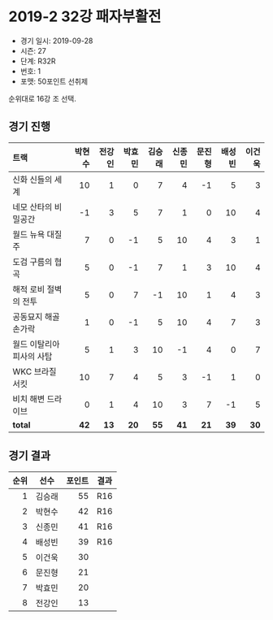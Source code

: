 # 2019-2 32강 패자부활전

- 경기 일시: 2019-09-28
- 시즌: 27
- 단계: R32R
- 번호: 1
- 포맷: 50포인트 선취제



순위대로 16강 조 선택.

## 경기 진행

| 트랙 | 박현수 | 전강인 | 박효민 | 김승래 | 신종민 | 문진형 | 배성빈 | 이건욱 |
|:---|---:|---:|---:|---:|---:|---:|---:|---:|
| 신화 신들의 세계 | 10 | 1 | 0 | 7 | 4 | -1 | 5 | 3 |
| 네모 산타의 비밀공간 | -1 | 3 | 5 | 7 | 1 | 0 | 10 | 4 |
| 월드 뉴욕 대질주 | 7 | 0 | -1 | 5 | 10 | 4 | 3 | 1 |
| 도검 구름의 협곡 | 5 | 0 | -1 | 7 | 1 | 3 | 10 | 4 |
| 해적 로비 절벽의 전투 | 5 | 0 | 7 | -1 | 10 | 1 | 4 | 3 |
| 공동묘지 해골 손가락 | 1 | 0 | -1 | 5 | 10 | 4 | 7 | 3 |
| 월드 이탈리아 피사의 사탑 | 5 | 1 | 3 | 10 | -1 | 4 | 0 | 7 |
| WKC 브라질 서킷 | 10 | 7 | 4 | 5 | 3 | -1 | 1 | 0 |
| 비치 해변 드라이브 | 0 | 1 | 4 | 10 | 3 | 7 | -1 | 5 |
| __total__ | __42__ | __13__ | __20__ | __55__ | __41__ | __21__ | __39__ | __30__ |




## 경기 결과

| 순위 | 선수 | 포인트 | 결과 |
|---:|:---:|---:|:---:|
| 1 | 김승래 | 55 | R16 |
| 2 | 박현수 | 42 | R16 |
| 3 | 신종민 | 41 | R16 |
| 4 | 배성빈 | 39 | R16 |
| 5 | 이건욱 | 30 |  |
| 6 | 문진형 | 21 |  |
| 7 | 박효민 | 20 |  |
| 8 | 전강인 | 13 |  |

